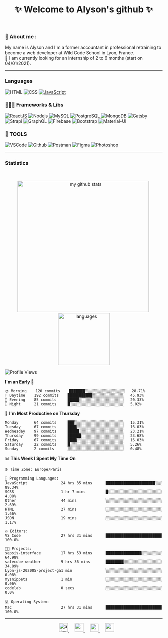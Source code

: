 <h1 align="center">
 ✨ Welcome to Alyson's github ✨
</h1>

<br/>

### 📖 About me :

My name is Alyson and I'm a former accountant in professional retraining to become a web developer at Wild Code School in Lyon, France. <br/>
🎯  I am currently looking for an internship of 2 to 6 months (start on 04/01/2021).

---

### Languages

![HTML](https://img.shields.io/badge/-HTML5-fff?&logo=HTML5)
![CSS](https://img.shields.io/badge/-CSS-fff?&logo=CSS3&logoColor=1572B6)
[![JavaScript](https://img.shields.io/badge/-JavaScript-fff?&logo=JavaScript&logoColor=ddc508)](https://github.com/alyson-b69?tab=repositories&q=&type=&language=javascript)



### 👩🏻‍💻 Frameworks & Libs

![ReactJS](https://img.shields.io/badge/-ReactJS-fff?&logo=React)
![Nodejs](https://img.shields.io/badge/-NodeJs-fff?&logo=node.js)
![MySQL](https://img.shields.io/badge/-MySQL-fff?&logo=MySQL)
![PostgreSQL](https://img.shields.io/badge/-PostgreSQL-fff?&logo=PostgreSQL&logoColor=336791)
![MongoDB](https://img.shields.io/badge/-MongoDB-fff?&logo=MongoDB)
![Gatsby](https://img.shields.io/badge/-Gatsby-fff?&logo=Gatsby&logoColor=8A2BE2)
![Strapi](https://img.shields.io/badge/-Strapi-fff?&logo=Strapi)
![GraphQL](https://img.shields.io/badge/-GraphQL-fff?&logo=GraphQL&logoColor=E10098)
![Firebase](https://img.shields.io/badge/-Firebase-fff?&logo=Firebase)
![Bootstrap](https://img.shields.io/badge/-Bootstrap-fff?&logo=Bootstrap&logoColor=563D7C)
![Material-UI](https://img.shields.io/badge/-MaterialUI-fff?&logo=Material-UI&logoColor=0081CB)

### 🔧 TOOLS

![VSCode](https://img.shields.io/badge/-VSCode-fff?&logo=Visual-studio-code&logoColor=007ACC)
![Github](https://img.shields.io/badge/-Github-fff?&logo=Github&logoColor=181717)
![Postman](https://img.shields.io/badge/-Postman-fff?&logo=Postman)
![Figma](https://img.shields.io/badge/-Figma-fff?&logo=Figma)
![Photoshop](https://img.shields.io/badge/-Photoshop-fff?&logo=Adobe-Photoshop&logoColor=31A8FF)

---

### Statistics

<br>

<p align="center">
<img src="https://github-readme-stats.vercel.app/api?username=alyson-b69&show_icons=true&theme=buefy" alt="my github stats" width="420"/>&nbsp;<img src="https://github-readme-stats.vercel.app/api/top-langs/?username=alyson-b69&layout=compact&theme=buefy" alt="languages" height="165">
</p>

<!--START_SECTION:waka-->
![Profile Views](http://img.shields.io/badge/Profile%20Views-7-blue)

**I'm an Early 🐤** 

```text
🌞 Morning    120 commits    ███████░░░░░░░░░░░░░░░░░░   28.71% 
🌆 Daytime    192 commits    ███████████░░░░░░░░░░░░░░   45.93% 
🌃 Evening    85 commits     █████░░░░░░░░░░░░░░░░░░░░   20.33% 
🌙 Night      21 commits     █░░░░░░░░░░░░░░░░░░░░░░░░   5.02%

```
📅 **I'm Most Productive on Thursday** 

```text
Monday       64 commits     ███░░░░░░░░░░░░░░░░░░░░░░   15.31% 
Tuesday      67 commits     ████░░░░░░░░░░░░░░░░░░░░░   16.03% 
Wednesday    97 commits     █████░░░░░░░░░░░░░░░░░░░░   23.21% 
Thursday     99 commits     ██████░░░░░░░░░░░░░░░░░░░   23.68% 
Friday       67 commits     ████░░░░░░░░░░░░░░░░░░░░░   16.03% 
Saturday     22 commits     █░░░░░░░░░░░░░░░░░░░░░░░░   5.26% 
Sunday       2 commits      ░░░░░░░░░░░░░░░░░░░░░░░░░   0.48%

```


📊 **This Week I Spent My Time On** 

```text
⌚︎ Time Zone: Europe/Paris

💬 Programming Languages: 
JavaScript               24 hrs 35 mins      ██████████████████████░░░   89.34% 
SCSS                     1 hr 7 mins         █░░░░░░░░░░░░░░░░░░░░░░░░   4.08% 
Other                    44 mins             ░░░░░░░░░░░░░░░░░░░░░░░░░   2.69% 
HTML                     27 mins             ░░░░░░░░░░░░░░░░░░░░░░░░░   1.66% 
JSON                     19 mins             ░░░░░░░░░░░░░░░░░░░░░░░░░   1.17%

🔥 Editors: 
VS Code                  27 hrs 31 mins      █████████████████████████   100.0%

🐱‍💻 Projects: 
sepsis-interface         17 hrs 53 mins      ████████████████░░░░░░░░░   64.98% 
safecube-weather         9 hrs 36 mins       ████████░░░░░░░░░░░░░░░░░   34.89% 
Lyon-js-202005-project-ga1 min               ░░░░░░░░░░░░░░░░░░░░░░░░░   0.08% 
mysnippets               1 min               ░░░░░░░░░░░░░░░░░░░░░░░░░   0.06% 
codelab                  0 secs              ░░░░░░░░░░░░░░░░░░░░░░░░░   0.0%

💻 Operating System: 
Mac                      27 hrs 31 mins      █████████████████████████   100.0%

```


<!--END_SECTION:waka-->

---

<p align="center">
  &emsp;
 <a href= "https://codesandbox.io/u/alyson-b69" rel="nofollow" target="_blank">
  <img src="https://api.iconify.design/logos-codesandbox.svg" alt="alyson codesandbox" height="28px" width="28px" />
 </a> 
   &emsp;
  <a href="https://alyson-b.netlify.app" rel="nofollow" target="_blank">
    <img src="https://img.icons8.com/material/256/000000/globe--v1.png" width="28px"/>
  </a>
   &emsp;
  <a href="https://linkedin.com/in/alyson-bernabeu-08249a172" rel="nofollow" target="_blank" >
    <img src="https://img.icons8.com/ios-filled/256/000000/linkedin.svg" width="26px"/>
  </a>
  &emsp;
  <a href= "https://instagram.com/alyson.b69" rel="nofollow" target="_blank">
    <img src="https://img.icons8.com/ios-glyphs/256/000000/instagram-new.svg" width="28px"/>
  </a>
</p>
